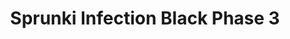 ---
slug: sprunki-infection-black-phase-3
title: Sprunki Infection Black Phase 3
description: "Sprunki Infection Black Phase 3 is an exciting online game. Play for free directly in your browser!"
icon: /images/popular_mods/Sprunki Infection Black Phase 3.png
url: https://wowtbc.net/sprunkin/infection-black-phase-3/index.html
previewImage: /images/popular_mods/Sprunki Infection Black Phase 3.png
type: popular mods

# SEO配置
seo:
  title: "Sprunki Infection Black Phase 3 - Play Free Online Game | Fun Browser Games"
  description: "Sprunki Infection Black Phase 3 - Play this fun online game for free in your browser. No download required!"
  ogImage: "/images/popular_mods/Sprunki Infection Black Phase 3.png"
  keywords: "sprunki-infection-black-phase-3, online game, browser game, free game, popular mods game, play online"

videoUrls:
  - https://www.youtube.com/embed/example1
  - https://www.youtube.com/embed/example2

whyPlay:
  title: "Why Play Sprunki Infection Black Phase 3?"
  items:
    - "Immersive Gameplay: Sprunki Infection Black Phase 3 offers an engaging and immersive gaming experience that will keep you entertained for hours"
    - "Challenging Levels: Test your skills with increasingly difficult challenges and obstacles"
    - "Beautiful Graphics: Enjoy stunning visuals and smooth animations that bring the game world to life"
    - "Regular Updates: New content and features are added regularly to keep the game fresh and exciting"
    - "Free to Play: Experience all the fun without spending a penny"
    - "Community Features: Connect with other players, share strategies, and compete for high scores"
    - "Cross-Platform: Play on any device with a web browser, no downloads required"

features:
  title: "Key Features of Sprunki Infection Black Phase 3"
  image: "/images/popular_mods/Sprunki Infection Black Phase 3.png"
  items:
    - "Intuitive Controls: Easy to learn controls make Sprunki Infection Black Phase 3 accessible for players of all skill levels"
    - "Multiple Game Modes: Enjoy various gameplay options that provide different challenges and experiences"
    - "Character Customization: Personalize your gaming experience with unique characters and items"
    - "Achievement System: Complete special tasks to earn rewards and recognition"
    - "Leaderboards: Compete with players worldwide and see who can achieve the highest scores"

characteristics:
  title: "Game Characteristics"
  image: "/images/popular_mods/Sprunki Infection Black Phase 3.png"
  items:
    - "Genre: Popular mods game with elements of strategy and skill"
    - "Difficulty: Suitable for both casual gamers and those seeking a challenge"
    - "Play Time: Quick sessions or extended gameplay, depending on your preference"
    - "Art Style: Vibrant and engaging visuals that enhance the gaming experience"
    - "Sound Design: Immersive audio that complements the gameplay perfectly"

info: "Sprunki Infection Black Phase 3 is an exciting online game that offers players a unique and engaging gaming experience. With its intuitive controls, stunning visuals, and challenging gameplay, Sprunki Infection Black Phase 3 provides hours of entertainment for players of all ages and skill levels. Whether you're looking for a quick gaming session during a break or an extended play session, Sprunki Infection Black Phase 3 delivers an immersive experience that will keep you coming back for more. The game features multiple levels of increasing difficulty, ensuring that players are constantly challenged as they progress. With regular updates adding new content and features, Sprunki Infection Black Phase 3 remains fresh and exciting, providing endless entertainment options for its growing community of players."

howToPlayIntro: "Welcome to Sprunki Infection Black Phase 3! This guide will walk you through the basics and help you master the game. Whether you're a beginner or looking to improve your skills, these tips and instructions will enhance your gaming experience."

howToPlaySteps:
  - title: "Getting Started"
    description: "Begin your Sprunki Infection Black Phase 3 adventure by familiarizing yourself with the controls. Use your keyboard or mouse to navigate through the game interface. The tutorial will guide you through the basic mechanics and help you understand the objectives."
  - title: "Understanding the Objectives"
    description: "In Sprunki Infection Black Phase 3, your main goal is to progress through levels by completing specific objectives. Each level presents unique challenges that require different strategies and approaches."
  - title: "Mastering the Controls"
    description: "Practice using the controls to improve your precision and reaction time. Sprunki Infection Black Phase 3 requires quick reflexes and strategic thinking to overcome obstacles and defeat opponents."
  - title: "Utilizing Power-ups"
    description: "Collect power-ups throughout the game to enhance your abilities and overcome difficult challenges. Each power-up offers unique advantages that can be crucial for success."
  - title: "Developing Strategies"
    description: "As you progress in Sprunki Infection Black Phase 3, develop effective strategies for different scenarios. Analyze patterns, anticipate challenges, and adapt your approach to maximize your performance."

faq:
  title: "Frequently Asked Questions about Sprunki Infection Black Phase 3"
  items:
    - question: "Is Sprunki Infection Black Phase 3 free to play?"
      answer: "Yes, Sprunki Infection Black Phase 3 is completely free to play directly in your web browser. No downloads or purchases are required to enjoy the full game experience."
    - question: "Can I play Sprunki Infection Black Phase 3 on mobile devices?"
      answer: "Yes, Sprunki Infection Black Phase 3 is optimized for both desktop and mobile play. You can enjoy the game on any device with a web browser and internet connection."
    - question: "Are there any in-game purchases?"
      answer: "While Sprunki Infection Black Phase 3 is free to play, there may be optional in-game purchases available for cosmetic items or additional features that don't affect core gameplay."
    - question: "How often is Sprunki Infection Black Phase 3 updated?"
      answer: "The developers regularly update Sprunki Infection Black Phase 3 with new content, features, and improvements based on player feedback and game performance."
    - question: "Can I play Sprunki Infection Black Phase 3 offline?"
      answer: "Currently, Sprunki Infection Black Phase 3 requires an internet connection to play as it's a browser-based online game."
    - question: "Is Sprunki Infection Black Phase 3 suitable for children?"
      answer: "Yes, Sprunki Infection Black Phase 3 is designed to be family-friendly and suitable for players of all ages."
    - question: "How do I report bugs or issues?"
      answer: "If you encounter any problems while playing Sprunki Infection Black Phase 3, you can report them through the game's support page or contact the developers directly through their website."
    - question: "Still Have Questions?"
      answer: "If you have additional questions about Sprunki Infection Black Phase 3 that aren't covered in this FAQ, please visit our support center or contact our customer service team for assistance."
---